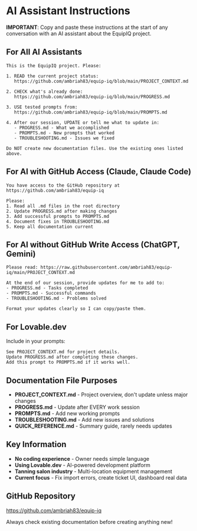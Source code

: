 # AI Assistant Instructions

**IMPORTANT**: Copy and paste these instructions at the start of any conversation with an AI assistant about the EquipIQ project.

## For All AI Assistants

```
This is the EquipIQ project. Please:

1. READ the current project status:
   https://github.com/ambriah83/equip-iq/blob/main/PROJECT_CONTEXT.md

2. CHECK what's already done:
   https://github.com/ambriah83/equip-iq/blob/main/PROGRESS.md

3. USE tested prompts from:
   https://github.com/ambriah83/equip-iq/blob/main/PROMPTS.md

4. After our session, UPDATE or tell me what to update in:
   - PROGRESS.md - What we accomplished
   - PROMPTS.md - New prompts that worked
   - TROUBLESHOOTING.md - Issues we fixed

Do NOT create new documentation files. Use the existing ones listed above.
```

## For AI with GitHub Access (Claude, Claude Code)

```
You have access to the GitHub repository at https://github.com/ambriah83/equip-iq

Please:
1. Read all .md files in the root directory
2. Update PROGRESS.md after making changes
3. Add successful prompts to PROMPTS.md
4. Document fixes in TROUBLESHOOTING.md
5. Keep all documentation current
```

## For AI without GitHub Write Access (ChatGPT, Gemini)

```
Please read: https://raw.githubusercontent.com/ambriah83/equip-iq/main/PROJECT_CONTEXT.md

At the end of our session, provide updates for me to add to:
- PROGRESS.md - Tasks completed
- PROMPTS.md - Successful commands
- TROUBLESHOOTING.md - Problems solved

Format your updates clearly so I can copy/paste them.
```

## For Lovable.dev

Include in your prompts:
```
See PROJECT_CONTEXT.md for project details.
Update PROGRESS.md after completing these changes.
Add this prompt to PROMPTS.md if it works well.
```

## Documentation File Purposes

- **PROJECT_CONTEXT.md** - Project overview, don't update unless major changes
- **PROGRESS.md** - Update after EVERY work session
- **PROMPTS.md** - Add new working prompts
- **TROUBLESHOOTING.md** - Add new issues and solutions
- **QUICK_REFERENCE.md** - Summary guide, rarely needs updates

## Key Information

- **No coding experience** - Owner needs simple language
- **Using Lovable.dev** - AI-powered development platform
- **Tanning salon industry** - Multi-location equipment management
- **Current focus** - Fix import errors, create ticket UI, dashboard real data

## GitHub Repository

https://github.com/ambriah83/equip-iq

Always check existing documentation before creating anything new!
